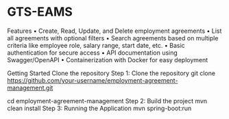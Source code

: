 # GTS-EAMS
Features
•	Create, Read, Update, and Delete employment agreements
•	List all agreements with optional filters
•	Search agreements based on multiple criteria like employee role, salary range, start date, etc.
•	Basic authentication for secure access
•	API documentation using Swagger/OpenAPI
•	Containerization with Docker for easy deployment

Getting Started
Clone the repository
Step 1: Clone the repository
git clone https://github.com/your-username/employment-agreement-management.git

cd employment-agreement-management
Step 2: Build the project
mvn clean install
Step 3: Running the Application
mvn spring-boot:run
